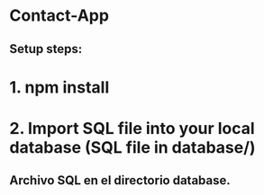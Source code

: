 # Contact-App

## Setup steps:

# 1. npm install

# 2. Import SQL file into your local database (SQL file in database/)

## Archivo SQL en el directorio database.
